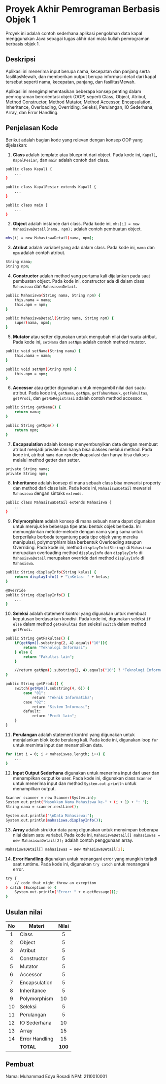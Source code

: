 # Proyek Akhir Pemrograman Berbasis Objek 1

Proyek ini adalah contoh sederhana aplikasi pengolahan data kapal menggunakan Java sebagai tugas akhir dari mata kuliah pemrograman berbasis objek 1.

## Deskripsi

Aplikasi ini menerima input berupa nama, kecepatan dan panjang serta fasilitasMewah, dan memberikan output berupa informasi detail dari kapal tersebut seperti  nama, kecepatan, panjang, dan fasilitasMewah.

Aplikasi ini mengimplementasikan beberapa konsep penting dalam pemrograman berorientasi objek (OOP) seperti Class, Object, Atribut, Method Constructor, Method Mutator, Method Accessor, Encapsulation, Inheritance, Overloading, Overriding, Seleksi, Perulangan, IO Sederhana, Array, dan Error Handling.

## Penjelasan Kode

Berikut adalah bagian kode yang relevan dengan konsep OOP yang dijelaskan:

1. **Class** adalah template atau blueprint dari object. Pada kode ini, `Kapal1`, `KapalPesiar`, dan `main` adalah contoh dari class.

```bash
public class Kapal1 {
    ...
}

public class KapalPesiar extends Kapal1 {
    ...
}

public class main {
    ...
}
```

2. **Object** adalah instance dari class. Pada kode ini, `mhs[i] = new MahasiswaDetail(nama, npm);` adalah contoh pembuatan object.

```bash
mhs[i] = new MahasiswaDetail(nama, npm);
```

3. **Atribut** adalah variabel yang ada dalam class. Pada kode ini, `nama` dan `npm` adalah contoh atribut.

```bash
String nama;
String npm;
```

4. **Constructor** adalah method yang pertama kali dijalankan pada saat pembuatan object. Pada kode ini, constructor ada di dalam class `Mahasiswa` dan `MahasiswaDetail`.

```bash
public Mahasiswa(String nama, String npm) {
    this.nama = nama;
    this.npm = npm;
}

public MahasiswaDetail(String nama, String npm) {
    super(nama, npm);
}
```

5. **Mutator** atau setter digunakan untuk mengubah nilai dari suatu atribut. Pada kode ini, `setNama` dan `setNpm` adalah contoh method mutator.

```bash
public void setNama(String nama) {
    this.nama = nama;
}

public void setNpm(String npm) {
    this.npm = npm;
}
```

6. **Accessor** atau getter digunakan untuk mengambil nilai dari suatu atribut. Pada kode ini, `getNama`, `getNpm`, `getTahunMasuk`, `getFakultas`, `getProdi`, dan `getNoRegistrasi` adalah contoh method accessor.

```bash
public String getNama() {
    return nama;
}

public String getNpm() {
    return npm;
}
```

7. **Encapsulation** adalah konsep menyembunyikan data dengan membuat atribut menjadi private dan hanya bisa diakses melalui method. Pada kode ini, atribut `nama` dan `npm` dienkapsulasi dan hanya bisa diakses melalui method getter dan setter.

```bash
private String nama;
private String npm;
```

8. **Inheritance** adalah konsep di mana sebuah class bisa mewarisi property dan method dari class lain. Pada kode ini, `MahasiswaDetail` mewarisi `Mahasiswa` dengan sintaks `extends`.

```bash
public class MahasiswaDetail extends Mahasiswa {
    ...
}
```

9. **Polymorphism** adalah konsep di mana sebuah nama dapat digunakan untuk merujuk ke beberapa tipe atau bentuk objek berbeda. Ini memungkinkan metode-metode dengan nama yang sama untuk berperilaku berbeda tergantung pada tipe objek yang mereka manipulasi, polymorphism bisa berbentuk Overloading ataupun Overriding. Pada kode ini, method `displayInfo(String)` di `Mahasiswa` merupakan overloading method `displayInfo` dan `displayInfo` di `MahasiswaDetail` merupakan override dari method `displayInfo` di `Mahasiswa`.

```bash
public String displayInfo(String kelas) {
    return displayInfo() + "\nKelas: " + kelas;
}

@Override
public String displayInfo() {
    ...
}
```

10. **Seleksi** adalah statement kontrol yang digunakan untuk membuat keputusan berdasarkan kondisi. Pada kode ini, digunakan seleksi `if else` dalam method `getFakultas` dan seleksi `switch` dalam method `getProdi`.

```bash
public String getFakultas() {
    if(getNpm().substring(2, 4).equals("10")){
        return "Teknologi Informasi";
    } else {
        return "Fakultas lain";
    }

    //return getNpm().substring(2, 4).equals("10") ? "Teknologi Informasi" : "Fakultas lain";
}

public String getProdi() {
    switch(getNpm().substring(4, 6)) {
        case "01":
            return "Teknik Informatika";
        case "02":
            return "Sistem Informasi";
        default:
            return "Prodi lain";
    }
}
```

11. **Perulangan** adalah statement kontrol yang digunakan untuk menjalankan blok kode berulang kali. Pada kode ini, digunakan loop `for` untuk meminta input dan menampilkan data.

```bash
for (int i = 0; i < mahasiswas.length; i++) {
    ...
}
```

12. **Input Output Sederhana** digunakan untuk menerima input dari user dan menampilkan output ke user. Pada kode ini, digunakan class `Scanner` untuk menerima input dan method `System.out.println` untuk menampilkan output.

```bash
Scanner scanner = new Scanner(System.in);
System.out.print("Masukkan Nama Mahasiswa ke-" + (i + 1) + ": ");
String nama = scanner.nextLine();

System.out.println("\nData Mahasiswa:");
System.out.println(mahasiswa.displayInfo());
```

13. **Array** adalah struktur data yang digunakan untuk menyimpan beberapa nilai dalam satu variabel. Pada kode ini, `MahasiswaDetail[] mahasiswas = new MahasiswaDetail[2];` adalah contoh penggunaan array.

```bash
MahasiswaDetail[] mahasiswas = new MahasiswaDetail[2];
```

14. **Error Handling** digunakan untuk menangani error yang mungkin terjadi saat runtime. Pada kode ini, digunakan `try catch` untuk menangani error.

```bash
try {
    // code that might throw an exception
} catch (Exception e) {
    System.out.println("Error: " + e.getMessage());
}
```

## Usulan nilai

| No  | Materi         |  Nilai  |
| :-: | -------------- | :-----: |
|  1  | Class          |    5    |
|  2  | Object         |    5    |
|  3  | Atribut        |    5    |
|  4  | Constructor    |    5    |
|  5  | Mutator        |    5    |
|  6  | Accessor       |    5    |
|  7  | Encapsulation  |    5    |
|  8  | Inheritance    |    5    |
|  9  | Polymorphism   |   10    |
| 10  | Seleksi        |    5    |
| 11  | Perulangan     |    5    |
| 12  | IO Sederhana   |   10    |
| 13  | Array          |   15    |
| 14  | Error Handling |   15    |
|     | **TOTAL**      | **100** |

## Pembuat

Nama: Muhammad Edya Rosadi
NPM: 2110010001
